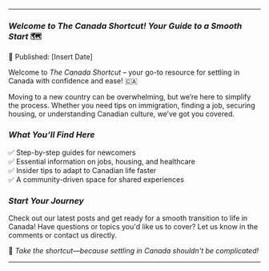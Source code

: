 ---

### *Welcome to The Canada Shortcut! Your Guide to a Smooth Start* 🗺️  

📅 Published: [Insert Date]  

Welcome to *The Canada Shortcut* – your go-to resource for settling in Canada with confidence and ease! 🇨🇦  

Moving to a new country can be overwhelming, but we’re here to simplify the process. Whether you need tips on immigration, finding a job, securing housing, or understanding Canadian culture, we’ve got you covered.  

### *What You’ll Find Here*  
✅ Step-by-step guides for newcomers  
✅ Essential information on jobs, housing, and healthcare  
✅ Insider tips to adapt to Canadian life faster  
✅ A community-driven space for shared experiences  

### *Start Your Journey*  
Check out our latest posts and get ready for a smooth transition to life in Canada! Have questions or topics you'd like us to cover? Let us know in the comments or contact us directly.  

🚀 *Take the shortcut—because settling in Canada shouldn't be complicated!*  

---